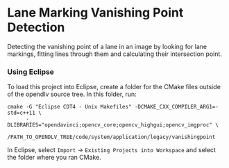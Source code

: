 # Lane Marking Vanishing Point Detection

Detecting the vanishing point of a lane in an image by looking for lane markings, fitting lines
through them and calculating their intersection point.

### Using Eclipse

To load this project into Eclipse, create a folder for the CMake files outside of the opendlv source
tree. In this folder, run:

    cmake -G "Eclipse CDT4 - Unix Makefiles" -DCMAKE_CXX_COMPILER_ARG1=-std=c++11 \
          -DLIBRARIES="opendavinci;opencv_core;opencv_highgui;opencv_imgproc" \
          /PATH_TO_OPENDLV_TREE/code/system/application/legacy/vanishingpoint
          
In Eclipse, select `Import` -> `Existing Projects into Workspace` and select the folder where
you ran CMake.
